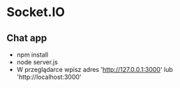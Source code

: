
# Socket.IO

## Chat app

- npm install
- node server.js
- W przeglądarce wpisz adres 'http://127.0.0.1:3000' lub 'http://localhost:3000'
